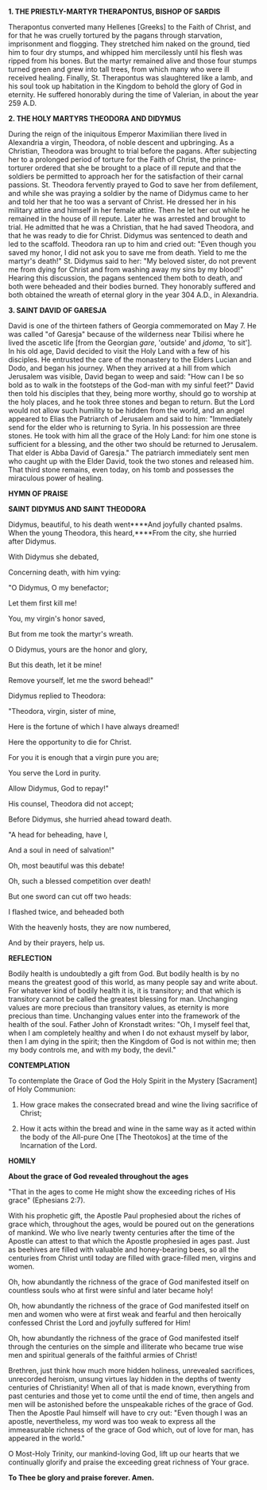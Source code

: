 
**1. THE PRIESTLY-MARTYR THERAPONTUS, BISHOP OF SARDIS**

Therapontus converted many Hellenes [Greeks] to the Faith of Christ, and for that he was cruelly tortured by the pagans through starvation, imprisonment and flogging. They stretched him naked on the ground, tied him to four dry stumps, and whipped him mercilessly until his flesh was ripped from his bones. But the martyr remained alive and those four stumps turned green and grew into tall trees, from which many who were ill received healing. Finally, St. Therapontus was slaughtered like a lamb, and his soul took up habitation in the Kingdom to behold the glory of God in eternity. He suffered honorably during the time of Valerian, in about the year 259 A.D.

**2. THE HOLY MARTYRS THEODORA AND DIDYMUS**

During the reign of the iniquitous Emperor Maximilian there lived in Alexandria a virgin, Theodora, of noble descent and upbringing. As a Christian, Theodora was brought to trial before the pagans. After subjecting her to a prolonged period of torture for the Faith of Christ, the prince-torturer ordered that she be brought to a place of ill repute and that the soldiers be permitted to approach her for the satisfaction of their carnal passions. St. Theodora fervently prayed to God to save her from defilement, and while she was praying a soldier by the name of Didymus came to her and told her that he too was a servant of Christ. He dressed her in his military attire and himself in her female attire. Then he let her out while he remained in the house of ill repute. Later he was arrested and brought to trial. He admitted that he was a Christian, that he had saved Theodora, and that he was ready to die for Christ. Didymus was sentenced to death and led to the scaffold. Theodora ran up to him and cried out: "Even though you saved my honor, I did not ask you to save me from death. Yield to me the martyr's death!" St. Didymus said to her: "My beloved sister, do not prevent me from dying for Christ and from washing away my sins by my blood!" Hearing this discussion, the pagans sentenced them both to death, and both were beheaded and their bodies burned. They honorably suffered and both obtained the wreath of eternal glory in the year 304 A.D., in Alexandria.

**3. SAINT DAVID OF GARESJA**

David is one of the thirteen fathers of Georgia commemorated on May 7. He was called "of Garesja" because of the wilderness near Tbilisi where he lived the ascetic life [from the Georgian *gare*, 'outside' and *jdoma*, 'to sit']. In his old age, David decided to visit the Holy Land with a few of his disciples. He entrusted the care of the monastery to the Elders Lucian and Dodo, and began his journey. When they arrived at a hill from which Jerusalem was visible, David began to weep and said: "How can I be so bold as to walk in the footsteps of the God-man with my sinful feet?" David then told his disciples that they, being more worthy, should go to worship at the holy places, and he took three stones and began to return. But the Lord would not allow such humility to be hidden from the world, and an angel appeared to Elias the Patriarch of Jerusalem and said to him: "Immediately send for the elder who is returning to Syria. In his possession are three stones. He took with him all the grace of the Holy Land: for him one stone is sufficient for a blessing, and the other two should be returned to Jerusalem. That elder is Abba David of Garesja." The patriarch immediately sent men who caught up with the Elder David, took the two stones and released him. That third stone remains, even today, on his tomb and possesses the miraculous power of healing.


**HYMN OF PRAISE**

**SAINT DIDYMUS AND SAINT THEODORA**

Didymus, beautiful, to his death went****And joyfully chanted psalms.
When the young Theodora, this heard,****From the city, she hurried after Didymus.

With Didymus she debated,

Concerning death, with him vying:

"O Didymus, O my benefactor;

Let them first kill me!

You, my virgin's honor saved,

But from me took the martyr's wreath.

O Didymus, yours are the honor and glory,

But this death, let it be mine!

Remove yourself, let me the sword behead!"

Didymus replied to Theodora:

"Theodora, virgin, sister of mine,

Here is the fortune of which I have always dreamed!

Here the opportunity to die for Christ.

For you it is enough that a virgin pure you are;

You serve the Lord in purity.

Allow Didymus, God to repay!"

His counsel, Theodora did not accept;

Before Didymus, she hurried ahead toward death.

"A head for beheading, have I,

And a soul in need of salvation!"

Oh, most beautiful was this debate!

Oh, such a blessed competition over death!

But one sword can cut off two heads:

I flashed twice, and beheaded both

With the heavenly hosts, they are now numbered,

And by their prayers, help us.

**REFLECTION**

Bodily health is undoubtedly a gift from God. But bodily health is by no means the greatest good of this world, as many people say and write about. For whatever kind of bodily health it is, it is transitory; and that which is transitory cannot be called the greatest blessing for man. Unchanging values are more precious than transitory values, as eternity is more precious than time. Unchanging values enter into the framework of the health of the soul. Father John of Kronstadt writes: "Oh, I myself feel that, when I am completely healthy and when I do not exhaust myself by labor, then I am dying in the spirit; then the Kingdom of God is not within me; then my body controls me, and with my body, the devil."

**CONTEMPLATION**



To contemplate the Grace of God the Holy Spirit in the Mystery [Sacrament] of Holy Communion:

1.  How grace makes the consecrated bread and wine the living sacrifice of Christ;

1.  How it acts within the bread and wine in the same way as it acted within the body of the All-pure One [The Theotokos] at the time of the Incarnation of the Lord.


**HOMILY**



**About the grace of God revealed throughout the ages**

"That in the ages to come He might show the exceeding riches of His grace" (Ephesians 2:7).

With his prophetic gift, the Apostle Paul prophesied about the riches of grace which, throughout the ages, would be poured out on the generations of mankind. We who live nearly twenty centuries after the time of the Apostle can attest to that which the Apostle prophesied in ages past. Just as beehives are filled with valuable and honey-bearing bees, so all the centuries from Christ until today are filled with grace-filled men, virgins and women.

Oh, how abundantly the richness of the grace of God manifested itself on countless souls who at first were sinful and later became holy!

Oh, how abundantly the richness of the grace of God manifested itself on men and women who were at first weak and fearful and then heroically confessed Christ the Lord and joyfully suffered for Him!

Oh, how abundantly the richness of the grace of God manifested itself through the centuries on the simple and illiterate who became true wise men and spiritual generals of the faithful armies of Christ!

Brethren, just think how much more hidden holiness, unrevealed sacrifices, unrecorded heroism, unsung virtues lay hidden in the depths of twenty centuries of Christianity! When all of that is made known, everything from past centuries and those yet to come until the end of time, then angels and men will be astonished before the unspeakable riches of the grace of God. Then the Apostle Paul himself will have to cry out: "Even though I was an apostle, nevertheless, my word was too weak to express all the immeasurable richness of the grace of God which, out of love for man, has appeared in the world."

O Most-Holy Trinity, our mankind-loving God, lift up our hearts that we continually glorify and praise the exceeding great richness of Your grace.

**To Thee be glory and praise forever. Amen.** 
